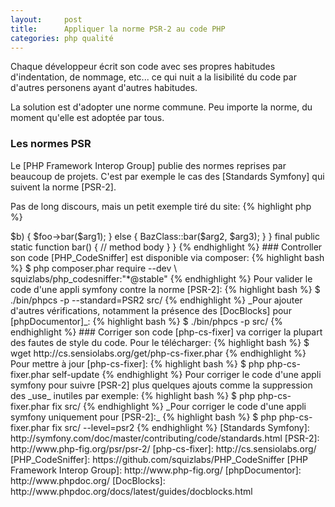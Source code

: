 ```yaml
---
layout:     post
title:      Appliquer la norme PSR-2 au code PHP
categories: php qualité
---
```


Chaque développeur écrit son code avec ses propres habitudes d'indentation, de nommage, etc... ce qui nuit a la lisibilité du code par d'autres personens ayant d'autres habitudes.

La solution est d'adopter une norme commune. Peu importe la norme, du moment qu'elle est adoptée par tous.

### Les normes PSR

Le [PHP Framework Interop Group] publie des normes reprises par beaucoup de projets. C'est par exemple le cas des [Standards Symfony] qui suivent la norme [PSR-2].

Pas de long discours, mais un petit exemple tiré du site:
{% highlight php %}
<?php
namespace Vendor\Package;

use FooInterface;
use BarClass as Bar;
use OtherVendor\OtherPackage\BazClass;

class Foo extends Bar implements FooInterface
{
    public function sampleFunction($a, $b = null)
    {
        if ($a === $b) {
            bar();
        } elseif ($a > $b) {
            $foo->bar($arg1);
        } else {
            BazClass::bar($arg2, $arg3);
        }
    }

    final public static function bar()
    {
        // method body
    }
}
{% endhighlight %}

### Controller son code

[PHP_CodeSniffer] est disponible via composer:
{% highlight bash %}
$ php composer.phar require --dev \
                    squizlabs/php_codesniffer:"*@stable"
{% endhighlight %}

Pour valider le code d'une appli symfony contre la norme [PSR-2]:

{% highlight bash %}
$ ./bin/phpcs -p --standard=PSR2 src/
{% endhighlight %}

_Pour ajouter d'autres vérifications, notamment la présence des [DocBlocks] pour [phpDocumentor]_:

{% highlight bash %}
$ ./bin/phpcs -p src/ 
{% endhighlight %}

### Corriger son code

[php-cs-fixer] va corriger la plupart des fautes de style du code.

Pour le télécharger:

{% highlight bash %}
$ wget http://cs.sensiolabs.org/get/php-cs-fixer.phar
{% endhighlight %}

Pour mettre à jour [php-cs-fixer]:

{% highlight bash %}
$ php php-cs-fixer.phar self-update
{% endhighlight %}

Pour corriger le code d'une appli symfony pour suivre [PSR-2] plus quelques ajouts comme la suppression des _use_ inutiles par exemple:

{% highlight bash %}
$ php php-cs-fixer.phar fix src/
{% endhighlight %}

_Pour corriger le code d'une appli symfony uniquement pour [PSR-2]:_

{% highlight bash %}
$ php php-cs-fixer.phar fix src/ --level=psr2
{% endhighlight %}

[Standards Symfony]: http://symfony.com/doc/master/contributing/code/standards.html
[PSR-2]: http://www.php-fig.org/psr/psr-2/
[php-cs-fixer]: http://cs.sensiolabs.org/
[PHP_CodeSniffer]: https://github.com/squizlabs/PHP_CodeSniffer
[PHP Framework Interop Group]: http://www.php-fig.org/
[phpDocumentor]: http://www.phpdoc.org/
[DocBlocks]: http://www.phpdoc.org/docs/latest/guides/docblocks.html